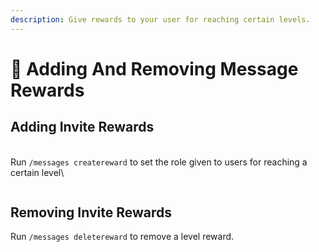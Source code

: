 ```yaml
---
description: Give rewards to your user for reaching certain levels.
---
```


# 🎁 Adding And Removing Message Rewards

## Adding Invite Rewards

\
Run `/messages createreward`  to set the role given to users for reaching a certain level\


<figure><img src="https://media.discordapp.net/attachments/1034419695794794562/1072094984527953990/image.png" alt=""><figcaption></figcaption></figure>

## Removing Invite Rewards

Run `/messages deletereward` to remove a level reward.

<figure><img src="https://media.discordapp.net/attachments/1034419695794794562/1072095009093992508/image.png" alt=""><figcaption></figcaption></figure>
